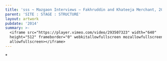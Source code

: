 ```yaml
---
title: 'sss ~ Mazgaon Interviews – Fakhruddin and Khateeja Merchant, 2014'
parent: 'SITE : STAGE : STRUCTURE'
layout: artwork
pubdate: '2014'
summary: >-
  <iframe src="https://player.vimeo.com/video/293507323" width="640"
  height="512" frameborder="0" webkitallowfullscreen mozallowfullscreen
  allowfullscreen></iframe>
---
```

\*
